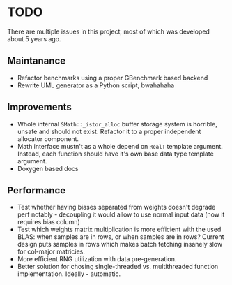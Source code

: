 # TODO

There are multiple issues in this project, most of which was developed about 5 years ago.

## Maintanance
- Refactor benchmarks using a proper GBenchmark based backend
- Rewrite UML generator as a Python script, bwahahaha

## Improvements
- Whole internal `SMath::_istor_alloc` buffer storage system is horrible, unsafe and should not exist. Refactor it to a proper independent allocator component.
- Math interface mustn't as a whole depend on `RealT` template argument. Instead, each function should have it's own base data type template argument.
- Doxygen based docs

## Performance
- Test whether having biases separated from weights doesn't degrade perf notably - decoupling it would allow to use normal input data (now it requires bias column)
- Test which weights matrix multiplication is more efficient with the used BLAS: when samples are in rows, or when samples are in rows? Current design puts samples in rows which makes batch fetching insanely slow for col-major matricies.
- More efficient RNG utilization with data pre-generation.
- Better solution for chosing single-threaded vs. multithreaded function implementation. Ideally - automatic.
